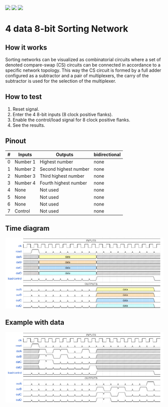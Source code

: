 ![](../../workflows/gds/badge.svg) ![](../../workflows/docs/badge.svg) ![](../../workflows/wokwi_test/badge.svg)

# 4 data 8-bit Sorting Network

## How it works
Sorting networks can be visualized as combinatorial circuits where a set of denoted
compare-swap (CS) circuits can be connected in accordance to a specific network
topology. This way the CS circuit is formed by a full adder configured as a subtractor
and a pair of multiplexers, the carry of the subtractor is used for the selection of the
multiplexer.

## How to test
1. Reset signal.
2. Enter the 4 8-bit inputs (8 clock positive flanks).
3. Enable the control/load signal for 8 clock positive flanks.
4. See the results.


## Pinout
| # | Inputs   | Outputs        |  bidirectional  |
| - | -------- | -------------- | --------------- |
| 0 | Number 1 | Highest number | none            |
| 1 | Number 2 | Second highest number | none     |
| 2 | Number 3 | Third highest number | none      |
| 3 | Number 4 | Fourth highest number | none     |
| 4 | None     | Not used       | none            |
| 5 | None     | Not used       | none            |
| 6 | None     | Not used       | none            |
| 7 | Control  | Not used       | none            |


## Time diagram

![Time diagram](images/wavedrom.png)

## Example with data

![Example with data](images/wavedromExample.png)
